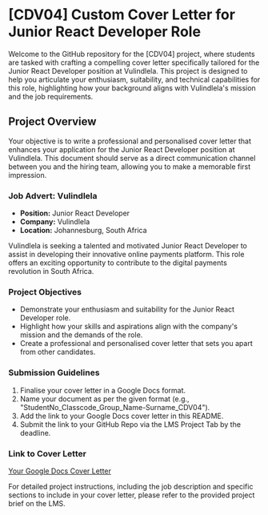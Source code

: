# [CDV04] Custom Cover Letter for Junior React Developer Role

Welcome to the GitHub repository for the [CDV04] project, where students are tasked with crafting a compelling cover letter specifically tailored for the Junior React Developer position at Vulindlela. This project is designed to help you articulate your enthusiasm, suitability, and technical capabilities for this role, highlighting how your background aligns with Vulindlela's mission and the job requirements.

## Project Overview

Your objective is to write a professional and personalised cover letter that enhances your application for the Junior React Developer position at Vulindlela. This document should serve as a direct communication channel between you and the hiring team, allowing you to make a memorable first impression.

### Job Advert: Vulindlela
- **Position:** Junior React Developer
- **Company:** Vulindlela
- **Location:** Johannesburg, South Africa

Vulindlela is seeking a talented and motivated Junior React Developer to assist in developing their innovative online payments platform. This role offers an exciting opportunity to contribute to the digital payments revolution in South Africa.

### Project Objectives
- Demonstrate your enthusiasm and suitability for the Junior React Developer role.
- Highlight how your skills and aspirations align with the company's mission and the demands of the role.
- Create a professional and personalised cover letter that sets you apart from other candidates.

### Submission Guidelines
1. Finalise your cover letter in a Google Docs format.
2. Name your document as per the given format (e.g., "StudentNo_Classcode_Group_Name-Surname_CDV04").
3. Add the link to your Google Docs cover letter in this README.
4. Submit the link to your GitHub Repo via the LMS Project Tab by the deadline.

### Link to Cover Letter
[Your Google Docs Cover Letter](<[https://docs.google.com/document/d/1Q6rZz8O2kVv22nsAuon8yJvbGkQzMClQ/edit?usp=share_link&ouid=111343319806561133549&rtpof=true&sd=true](https://docs.google.com/document/d/1Q6rZz8O2kVv22nsAuon8yJvbGkQzMClQ/edit?usp=share_link&ouid=111343319806561133549&rtpof=true&sd=true)>)

For detailed project instructions, including the job description and specific sections to include in your cover letter, please refer to the provided project brief on the LMS.

